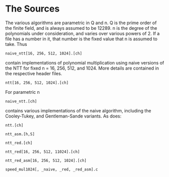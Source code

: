 # The Sources

The various algorithms are parametric in Q and n. Q is the prime order of the finite field, and is always assumed to be 12289. 
n is the degree of the polynomials under consideration, and varies over various powers of 2.
If a file has a number in it, that number is the fixed value that n is assumed to take. Thus
```
naive_ntt[16, 256, 512, 1024].[ch]
```
contain implementations of polynomial multiplication using naive versions of the NTT for fixed n = 16, 256, 512, and 1024. More details are contained in the 
respective header files.
```
ntt[16, 256, 512, 1024].[ch]
```

For parametric n 
```
naive_ntt.[ch]
```
contains various implementations of the naive algorithm, including the Cooley-Tukey, and Gentleman-Sande variants.
As does:
```
ntt.[ch]
```

```
ntt_asm.[h,S]
```

```
ntt_red.[ch]
```

```
ntt_red[16, 256, 512, 11024].[ch]
```

```
ntt_red_asm[16, 256, 512, 1024].[ch]
```

```
speed_mul1024[, _naive, _red, _red_asm].c
```


